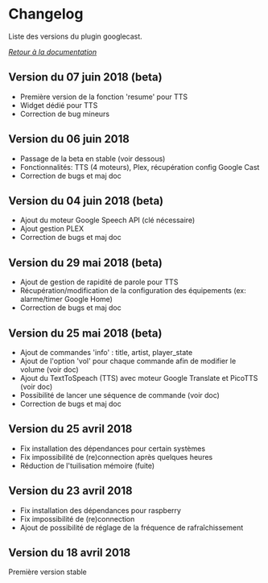# Changelog

Liste des versions du plugin googlecast.

*[Retour à la documentation](index.md)*

## Version du 07 juin 2018 (beta)

- Première version de la fonction 'resume' pour TTS
- Widget dédié pour TTS
- Correction de bug mineurs

## Version du 06 juin 2018

- Passage de la beta en stable (voir dessous)
- Fonctionnalités: TTS (4 moteurs), Plex, récupération config Google Cast
- Correction de bugs et maj doc

## Version du 04 juin 2018 (beta)

- Ajout du moteur Google Speech API (clé nécessaire)
- Ajout gestion PLEX
- Correction de bugs et maj doc

## Version du 29 mai 2018 (beta)

- Ajout de gestion de rapidité de parole pour TTS
- Récupération/modification de la configuration des équipements (ex: alarme/timer Google Home)
- Correction de bugs et maj doc

## Version du 25 mai 2018 (beta)

- Ajout de commandes 'info' : title, artist, player_state
- Ajout de l'option 'vol' pour chaque commande afin de modifier le volume (voir doc)
- Ajout du TextToSpeach (TTS) avec moteur Google Translate et PicoTTS (voir doc)
- Possibilité de lancer une séquence de commande (voir doc)
- Correction de bugs et maj doc

## Version du 25 avril 2018

- Fix installation des dépendances pour certain systèmes
- Fix impossibilité de (re)connection après quelques heures
- Réduction de l'tuilisation mémoire (fuite)

## Version du 23 avril 2018

- Fix installation des dépendances pour raspberry
- Fix impossibilité de (re)connection
- Ajout de possibilité de réglage de la fréquence de rafraîchissement

## Version du 18 avril 2018

Première version stable
